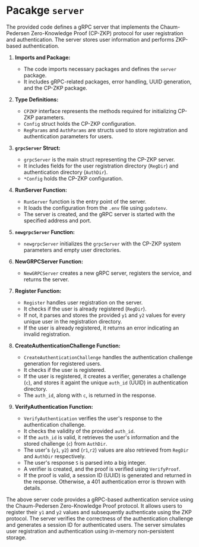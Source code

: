 # Pacakge `server`

The provided code defines a gRPC server that implements the Chaum-Pedersen Zero-Knowledge Proof (CP-ZKP) protocol for user registration and authentication. The server stores user information and performs ZKP-based authentication.

1. **Imports and Package:**
   - The code imports necessary packages and defines the `server` package.
   - It includes gRPC-related packages, error handling, UUID generation, and the CP-ZKP package.

2. **Type Definitions:**
   - `CPZKP` interface represents the methods required for initializing CP-ZKP parameters.
   - `Config` struct holds the CP-ZKP configuration.
   - `RegParams` and `AuthParams` are structs used to store registration and authentication parameters for users.

3. **`grpcServer` Struct:**
   - `grpcServer` is the main struct representing the CP-ZKP server.
   - It includes fields for the user registration directory (`RegDir`) and authentication directory (`AuthDir`).
   - `*Config` holds the CP-ZKP configuration.

4. **RunServer Function:**
   - `RunServer` function is the entry point of the server.
   - It loads the configuration from the `.env` file using `godotenv`.
   - The server is created, and the gRPC server is started with the specified address and port.

5. **`newgrpcServer` Function:**
   - `newgrpcServer` initializes the `grpcServer` with the CP-ZKP system parameters and empty user directories.

6. **NewGRPCServer Function:**
   - `NewGRPCServer` creates a new gRPC server, registers the service, and returns the server.

7. **Register Function:**
   - `Register` handles user registration on the server.
   - It checks if the user is already registered (`RegDir`).
   - If not, it parses and stores the provided `y1` and `y2` values for every unique user in the registration directory.
   - If the user is already registered, it returns an error indicating an invalid registration.

8. **CreateAuthenticationChallenge Function:**
   - `CreateAuthenticationChallenge` handles the authentication challenge generation for registered users.
   - It checks if the user is registered.
   - If the user is registered, it creates a verifier, generates a challenge (`c`), and stores it againt the unique `auth_id` (UUID) in authentication directory.
   - The `auth_id`, along with `c`, is returned in the response.

9. **VerifyAuthentication Function:**
   - `VerifyAuthentication` verifies the user's response to the authentication challenge.
   - It checks the validity of the provided `auth_id`.
   - If the `auth_id` is valid, it retrieves the user's information and the stored challenge (`c`) from `AuthDir`.
   - The user's (`y1`, `y2`) and (`r1`,`r2`) values are also retrieved from `RegDir` and `AuthDir` respectively.
   - The user's response `S` is parsed into a big integer.
   - A verifier is created, and the proof is verified using `VerifyProof`.
   - If the proof is valid, a session ID (UUID) is generated and returned in the response. Otherwise, a 401 authentication error is thrown with details.


The above server code provides a gRPC-based authentication service using the Chaum-Pedersen Zero-Knowledge Proof protocol. It allows users to register their `y1` and `y2` values and subsequently authenticate using the ZKP protocol. The server verifies the correctness of the authentication challenge and generates a session ID for authenticated users. The server simulates user registration and authentication using in-memory non-persistent storage.
